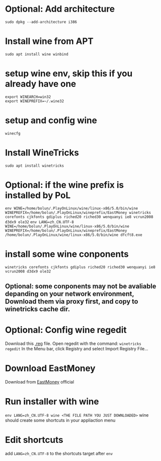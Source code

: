 # Optional: Add architecture
`sudo dpkg --add-architecture i386`

# Install wine from APT
`sudo apt install wine winbind`

# setup wine env, skip this if you already have one
`export WINEARCH=win32`<br>
`export WINEPREFIX=~/.wine32`

# setup and config wine
`winecfg`

# Install WineTricks
`sudo apt install winetricks`

# Optional: if the wine prefix is installed by PoL
`env WINE=/home/bolun/.PlayOnLinux/wine/linux-x86/5.0/bin/wine WINEPREFIX=/home/bolun/.PlayOnLinux/wineprefix/EastMoney winetricks corefonts cjkfonts gdiplus riched20 riched30 wenquanyi ie8 vcrun2008 d3dx9 ole32`
`env LANG=zh_CN.UTF-8 WINE=/home/bolun/.PlayOnLinux/wine/linux-x86/5.0/bin/wine WINEPREFIX=/home/bolun/.PlayOnLinux/wineprefix/EastMoney /home/bolun/.PlayOnLinux/wine/linux-x86/5.0/bin/wine dfcft8.exe`
# install some wine conponents
`winetricks corefonts cjkfonts gdiplus riched20 riched30 wenquanyi ie8 vcrun2008 d3dx9 ole32`

## Optional: some conponents may not be avaliable depanding on your network environment, Download them via proxy first, and copy to winetricks cache dir.

# Optional: Config wine regedit
Download this [.reg](https://gist.github.com/swordfeng/c3fd6b6fcf6dc7d7fa8a) file.
Open regedit with the command:
`winetricks regedit`
In the Menu bar, click Registry and select Import Registry File…

# Download EastMoney
Download from [EastMoney](https://www.eastmoney.com/) official

# Run installer with wine
`env LANG=zh_CN.UTF-8 wine <THE FILE PATH YOU JUST DOWNLOADED>`
wine should create some shortcuts in your appliaction menu

# Edit shortcuts
add `LANG=zh_CN.UTF-8` to the shortcuts target after `env`

